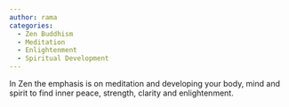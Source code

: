 ```yaml
---
author: rama
categories:
  - Zen Buddhism
  - Meditation
  - Enlightenment
  - Spiritual Development
---
```


In Zen the emphasis is on meditation and developing your body, mind and spirit to find inner peace, strength, clarity and enlightenment.
